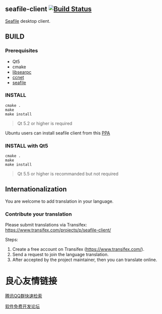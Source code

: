 ## seafile-client [![Build Status](https://secure.travis-ci.org/haiwen/seafile-client.svg?branch=master)](http://travis-ci.org/haiwen/seafile-client)

[Seafile](https://seafile.com) desktop client.

## BUILD ##

### Prerequisites ###

- Qt5
- cmake
- [libsearpc](https://github.com/haiwen/libsearpc)
- [ccnet](https://github.com/haiwen/ccnet)
- [seafile](https://github.com/haiwen/seafile)

### INSTALL ###

```
cmake .
make
make install
```

> Qt 5.2 or higher is required

Ubuntu users can install seafile client from this [PPA](https://code.launchpad.net/~seafile/+archive/ubuntu/seafile-client)

### INSTALL with Qt5 ###

```
cmake .
make
make install
```

> Qt 5.5 or higher is recommanded but not required

## Internationalization

You are welcome to add translation in your language.

### Contribute your translation

Please submit translations via Transifex: https://www.transifex.com/projects/p/seafile-client/

Steps:

1. Create a free account on Transifex (https://www.transifex.com/).
2. Send a request to join the language translation.
3. After accepted by the project maintainer, then you can translate online.


 # 良心友情链接

[腾讯QQ群快速检索](http://u.720life.cn/s/8cf73f7c)

[软件免费开发论坛](http://u.720life.cn/s/bbb01dc0)